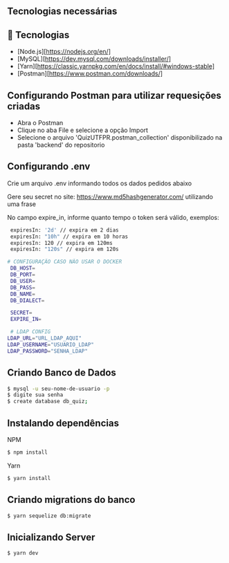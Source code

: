 ## Tecnologias necessárias

## 🚀 Tecnologias

- [Node.js][https://nodejs.org/en/]
- [MySQL][https://dev.mysql.com/downloads/installer/]
- [Yarn][https://classic.yarnpkg.com/en/docs/install/#windows-stable]
- [Postman][https://www.postman.com/downloads/]


## Configurando Postman para utilizar requesições criadas

- Abra o Postman
- Clique no aba File e selecione a opção Import
- Selecione o arquivo 'QuizUTFPR.postman_collection' disponibilizado na pasta 'backend' do repositorio

## Configurando .env

Crie um arquivo .env informando todos os dados pedidos abaixo

Gere seu secret no site: https://www.md5hashgenerator.com/ utilizando uma frase

No campo expire_in, informe quanto tempo o token será válido, exemplos:

```bash
 expiresIn: '2d' // expira em 2 dias
 expiresIn: "10h" // expira em 10 horas
 expiresIn: 120 // expira em 120ms
 expiresIn: "120s" // expira em 120s
```
```bash
# CONFIGURAÇÃO CASO NÃO USAR O DOCKER
 DB_HOST=
 DB_PORT=
 DB_USER=
 DB_PASS=
 DB_NAME=
 DB_DIALECT=

 SECRET=
 EXPIRE_IN=

 # LDAP CONFIG
LDAP_URL="URL_LDAP_AQUI"
LDAP_USERNAME="USUARIO_LDAP"
LDAP_PASSWORD="SENHA_LDAP"
```



## Criando Banco de Dados

```bash
$ mysql -u seu-nome-de-usuario -p
$ digite sua senha
$ create database db_quiz;
```

## Instalando dependências

NPM

```bash
$ npm install
```

Yarn

```bash
$ yarn install
```

## Criando migrations do banco

```bash
$ yarn sequelize db:migrate
```


## Inicializando Server

```bash
$ yarn dev
```

